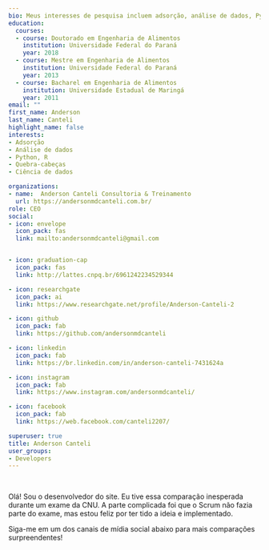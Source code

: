```yaml
---
bio: Meus interesses de pesquisa incluem adsorção, análise de dados, Python, R e quebra-cabeças.
education:
  courses:
  - course: Doutorado em Engenharia de Alimentos
    institution: Universidade Federal do Paraná
    year: 2018
  - course: Mestre em Engenharia de Alimentos
    institution: Universidade Federal do Paraná
    year: 2013
  - course: Bacharel em Engenharia de Alimentos
    institution: Universidade Estadual de Maringá
    year: 2011
email: ""
first_name: Anderson
last_name: Canteli
highlight_name: false
interests:
- Adsorção 
- Análise de dados 
- Python, R 
- Quebra-cabeças 
- Ciência de dados

organizations:
- name:  Anderson Canteli Consultoria & Treinamento 
  url: https://andersonmdcanteli.com.br/
role: CEO
social:
- icon: envelope
  icon_pack: fas
  link: mailto:andersonmdcanteli@gmail.com  


- icon: graduation-cap
  icon_pack: fas
  link: http://lattes.cnpq.br/6961242234529344  

- icon: researchgate
  icon_pack: ai
  link: https://www.researchgate.net/profile/Anderson-Canteli-2

- icon: github
  icon_pack: fab
  link: https://github.com/andersonmdcanteli

- icon: linkedin
  icon_pack: fab
  link: https://br.linkedin.com/in/anderson-canteli-7431624a

- icon: instagram
  icon_pack: fab
  link: https://www.instagram.com/andersonmdcanteli/

- icon: facebook
  icon_pack: fab
  link: https://web.facebook.com/canteli2207/  

superuser: true
title: Anderson Canteli
user_groups:
- Developers
---
```



<br>

Olá! Sou o desenvolvedor do site. Eu tive essa comparação inesperada durante um exame da CNU. A parte complicada foi que o Scrum não fazia parte do exame, mas estou feliz por ter tido a ideia e implementado.

Siga-me em um dos canais de mídia social abaixo para mais comparações surpreendentes!

<br>
<br>
